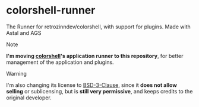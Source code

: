# colorshell-runner
The Runner for retrozinndev/colorshell, with support for plugins. Made with Astal and AGS

> [!note]
> **I'm moving [colorshell](https://github.com/retrozinndev/colorshell)'s application
> runner to this repository**, for better management of the application and plugins.

> [!warning]
> I'm also changing its license to [BSD-3-Clause](https://opensource.org/license/bsd-3-clause), since it **does not allow selling** or sublicensing, but is **still very permissive**, and keeps credits to the original developer.
